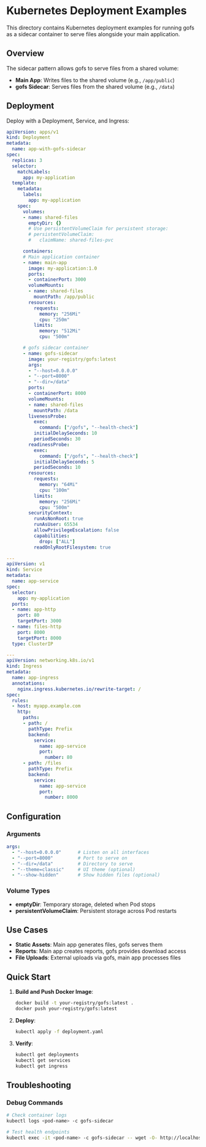 # Kubernetes Deployment Examples

This directory contains Kubernetes deployment examples for running gofs as a sidecar container to serve files alongside your main application.

## Overview

The sidecar pattern allows gofs to serve files from a shared volume:
- **Main App**: Writes files to the shared volume (e.g., `/app/public`)
- **gofs Sidecar**: Serves files from the shared volume (e.g., `/data`)

## Deployment

Deploy with a Deployment, Service, and Ingress:

```yaml
apiVersion: apps/v1
kind: Deployment
metadata:
  name: app-with-gofs-sidecar
spec:
  replicas: 3
  selector:
    matchLabels:
      app: my-application
  template:
    metadata:
      labels:
        app: my-application
    spec:
      volumes:
      - name: shared-files
        emptyDir: {}
        # Use persistentVolumeClaim for persistent storage:
        # persistentVolumeClaim:
        #   claimName: shared-files-pvc

      containers:
      # Main application container
      - name: main-app
        image: my-application:1.0
        ports:
        - containerPort: 3000
        volumeMounts:
        - name: shared-files
          mountPath: /app/public
        resources:
          requests:
            memory: "256Mi"
            cpu: "250m"
          limits:
            memory: "512Mi"
            cpu: "500m"

      # gofs sidecar container
      - name: gofs-sidecar
        image: your-registry/gofs:latest
        args: 
        - "--host=0.0.0.0"
        - "--port=8000"
        - "--dir=/data"
        ports:
        - containerPort: 8000
        volumeMounts:
        - name: shared-files
          mountPath: /data
        livenessProbe:
          exec:
            command: ["/gofs", "--health-check"]
          initialDelaySeconds: 10
          periodSeconds: 30
        readinessProbe:
          exec:
            command: ["/gofs", "--health-check"]
          initialDelaySeconds: 5
          periodSeconds: 10
        resources:
          requests:
            memory: "64Mi"
            cpu: "100m"
          limits:
            memory: "256Mi"
            cpu: "500m"
        securityContext:
          runAsNonRoot: true
          runAsUser: 65534
          allowPrivilegeEscalation: false
          capabilities:
            drop: ["ALL"]
          readOnlyRootFilesystem: true

---
apiVersion: v1
kind: Service
metadata:
  name: app-service
spec:
  selector:
    app: my-application
  ports:
  - name: app-http
    port: 80
    targetPort: 3000
  - name: files-http
    port: 8000
    targetPort: 8000
  type: ClusterIP

---
apiVersion: networking.k8s.io/v1
kind: Ingress
metadata:
  name: app-ingress
  annotations:
    nginx.ingress.kubernetes.io/rewrite-target: /
spec:
  rules:
  - host: myapp.example.com
    http:
      paths:
      - path: /
        pathType: Prefix
        backend:
          service:
            name: app-service
            port:
              number: 80
      - path: /files
        pathType: Prefix
        backend:
          service:
            name: app-service
            port:
              number: 8000
```

## Configuration

### Arguments

```yaml
args:
  - "--host=0.0.0.0"      # Listen on all interfaces
  - "--port=8000"         # Port to serve on
  - "--dir=/data"         # Directory to serve
  - "--theme=classic"     # UI theme (optional)
  - "--show-hidden"       # Show hidden files (optional)
```

### Volume Types

- **emptyDir**: Temporary storage, deleted when Pod stops
- **persistentVolumeClaim**: Persistent storage across Pod restarts

## Use Cases

- **Static Assets**: Main app generates files, gofs serves them
- **Reports**: Main app creates reports, gofs provides download access
- **File Uploads**: External uploads via gofs, main app processes files

## Quick Start

1. **Build and Push Docker Image**:
   ```bash
   docker build -t your-registry/gofs:latest .
   docker push your-registry/gofs:latest
   ```

2. **Deploy**:
   ```bash
   kubectl apply -f deployment.yaml
   ```

3. **Verify**:
   ```bash
   kubectl get deployments
   kubectl get services
   kubectl get ingress
   ```

## Troubleshooting

### Debug Commands

```bash
# Check container logs
kubectl logs <pod-name> -c gofs-sidecar

# Test health endpoints
kubectl exec -it <pod-name> -c gofs-sidecar -- wget -O- http://localhost:8000/healthz
```